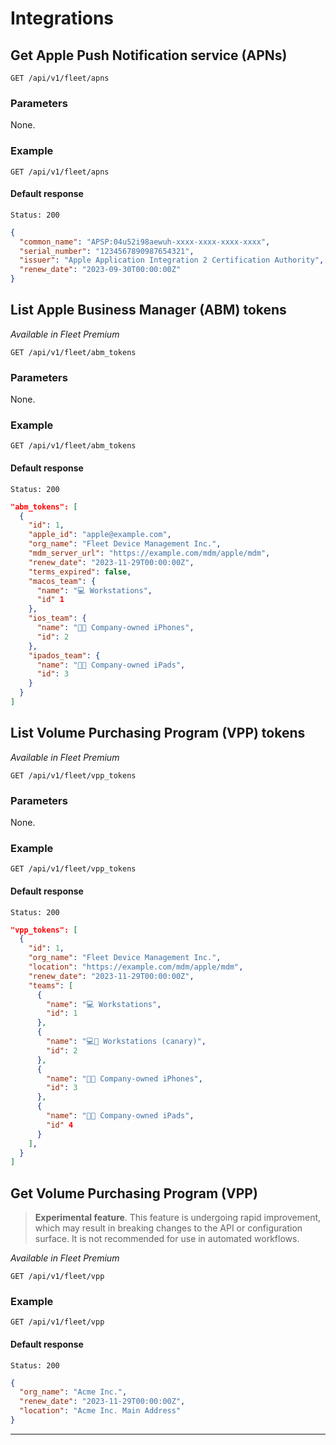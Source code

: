 # Integrations

## Get Apple Push Notification service (APNs)

`GET /api/v1/fleet/apns`

### Parameters

None.

### Example

`GET /api/v1/fleet/apns`

#### Default response

`Status: 200`

```json
{
  "common_name": "APSP:04u52i98aewuh-xxxx-xxxx-xxxx-xxxx",
  "serial_number": "1234567890987654321",
  "issuer": "Apple Application Integration 2 Certification Authority",
  "renew_date": "2023-09-30T00:00:00Z"
}
```

## List Apple Business Manager (ABM) tokens

_Available in Fleet Premium_

`GET /api/v1/fleet/abm_tokens`

### Parameters

None.

### Example

`GET /api/v1/fleet/abm_tokens`

#### Default response

`Status: 200`

```json
"abm_tokens": [
  {
    "id": 1,
    "apple_id": "apple@example.com",
    "org_name": "Fleet Device Management Inc.",
    "mdm_server_url": "https://example.com/mdm/apple/mdm",
    "renew_date": "2023-11-29T00:00:00Z",
    "terms_expired": false,
    "macos_team": {
      "name": "💻 Workstations",
      "id" 1
    },
    "ios_team": {
      "name": "📱🏢 Company-owned iPhones",
      "id": 2
    },
    "ipados_team": {
      "name": "🔳🏢 Company-owned iPads",
      "id": 3
    }
  }
]
```

## List Volume Purchasing Program (VPP) tokens

_Available in Fleet Premium_

`GET /api/v1/fleet/vpp_tokens`

### Parameters

None.

### Example

`GET /api/v1/fleet/vpp_tokens`

#### Default response

`Status: 200`

```json
"vpp_tokens": [
  {
    "id": 1,
    "org_name": "Fleet Device Management Inc.",
    "location": "https://example.com/mdm/apple/mdm",
    "renew_date": "2023-11-29T00:00:00Z",
    "teams": [
      {
        "name": "💻 Workstations",
        "id": 1
      },
      {
        "name": "💻🐣 Workstations (canary)",
        "id": 2
      },
      {
        "name": "📱🏢 Company-owned iPhones",
        "id": 3
      },
      {
        "name": "🔳🏢 Company-owned iPads",
        "id" 4
      }
    ],
  }
]
```

## Get Volume Purchasing Program (VPP)


> **Experimental feature**. This feature is undergoing rapid improvement, which may result in breaking changes to the API or configuration surface. It is not recommended for use in automated workflows.

_Available in Fleet Premium_

`GET /api/v1/fleet/vpp`

### Example

`GET /api/v1/fleet/vpp`

#### Default response

`Status: 200`

```json
{
  "org_name": "Acme Inc.",
  "renew_date": "2023-11-29T00:00:00Z",
  "location": "Acme Inc. Main Address"
}
```

---

<meta name="description" value="Documentation for Fleet's integrations REST API endpoints.">
<meta name="pageOrderInSection" value="80">
